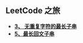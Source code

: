 ## LeetCode 之旅

- [**3、 无重复字符的最长子串**](https://github.com/hubvue/algorithms/issues/32)
- [**5、最长回文子串**](https://github.com/hubvue/algorithms/issues/33)
